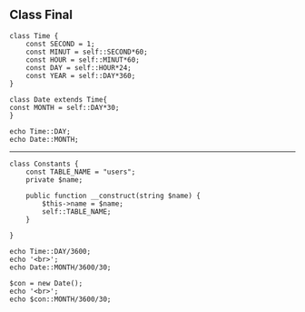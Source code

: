 ## Class Final

	class Time { 
		const SECOND = 1;
		const MINUT = self::SECOND*60;
		const HOUR = self::MINUT*60;
		const DAY = self::HOUR*24;
		const YEAR = self::DAY*360;
	}

	class Date extends Time{
	const MONTH = self::DAY*30;
	}

	echo Time::DAY;
	echo Date::MONTH;


- ------------------------------------------------------

	class Constants {
		const TABLE_NAME = "users";
		private $name;

		public function __construct(string $name) {
			$this->name = $name;
			self::TABLE_NAME;
		}

	}
	
	echo Time::DAY/3600;
	echo '<br>';
	echo Date::MONTH/3600/30;

	$con = new Date();
	echo '<br>';
	echo $con::MONTH/3600/30;
